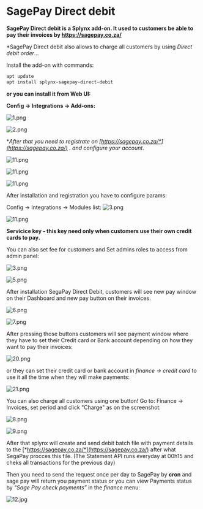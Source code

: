 SagePay Direct debit
====================

**SagePay Direct debit is a Splynx add-on. It used to customers be able to pay their invoices by https://sagepay.co.za/**

*SagePay Direct debit also allows to charge all customers by using *Direct debit order*...

Install the add-on with commands:

```bash
apt update
apt install splynx-sagepay-direct-debit
```

**or you can install it from Web UI:**

**Config → Integrations → Add-ons:**

![1.png](1.png)

![2.png](2.png)


**After that you need to registrate on **[*https://sagepay.co.za/*](https://sagepay.co.za/)** . and configure your account.**

![11.png](13.png)

![11.png](14.png)

![11.png](15.png)

After installation and registration you have to configure params:

Config → Integrations → Modules list:
![3.png](3.png)

![11.png](11.png)


****Servicice key - this key need only when customers use their own credit cards to pay.****


You can also set fee for customers and Set admins roles to access from admin panel:

![3.png](3.png)

![5.png](5.png)

After installation SegaPay Direct Debit, customers will see new pay window on their Dashboard and new pay button on their invoices.

![6.png](6.png)

![7.png](7.png)

After pressing those buttons customers will see payment window where they have to set their Credit card or Bank account depending on how they want to pay their invoices:

![20.png](20.png)

or they can set their credit card or bank account in *finance -> credit card* to use it all the time when they will make payments:

![21.png](21.png)


You can also charge all customers using one button! Go to: Finance → Invoices, set period and click "Charge" as on the screenshot:

![8.png](8.png)

![9.png](9.png)



After that splynx will create and send debit batch file with payment details to the [*https://sagepay.co.za/*](https://sagepay.co.za/) after what SegaPay procces this file. (The Statement API runs everyday at 00h15 and cheks all transactions for the previous day)

Then you need to send the request once per day to SagePay by ****cron**** and sage pay will return you payment status or you can view Payments status by *“Sage Pay check payments”* in the *finance* menu:

![12.jpg](12.jpg)
